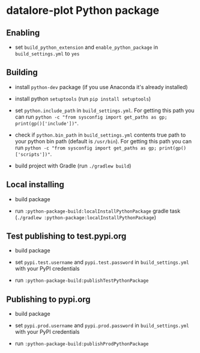 # datalore-plot Python package

## Enabling

* set `build_python_extension` and `enable_python_package` in `build_settings.yml` to `yes`


## Building

* install `python-dev` package (if you use Anaconda it's already installed)

* install python `setuptools` (run `pip install setuptools`)

* set `python.include_path` in `build_settings.yml`. 
For getting this path you can run `python -c "from sysconfig import get_paths as gp; print(gp()['include'])"`.
 
* check if `python.bin_path` in `build_settings.yml` contents true path to your python bin path (default is `/usr/bin`). 
For getting this path you can run `python -c "from sysconfig import get_paths as gp; print(gp()['scripts'])"`.

* build project with Gradle (run `./gradlew build`)


## Local installing

* build package

* run `:python-package-build:localInstallPythonPackage` gradle task (`./gradlew :python-package:localInstallPythonPackage`)


## Test publishing to test.pypi.org

* build package

* set `pypi.test.username` and `pypi.test.password` in `build_settings.yml` with your PyPI credentials 

* run `:python-package-build:publishTestPythonPackage`


## Publishing to pypi.org

* build package

* set `pypi.prod.username` and `pypi.prod.password` in `build_settings.yml` with your PyPI credentials 

* run `:python-package-build:publishProdPythonPackage` 